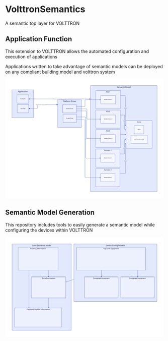 # VolttronSemantics
A semantic top layer for VOLTTRON

##  Application Function

This extension to VOLTTRON allows the automated configuration and execution of applications

Applications written to take advantage of semantic models can be deployed on any compliant building model and volttron system

![Diagram](https://github.com/lazlop/VolttronSemantics/blob/main/diagram.svg)

##  Semantic Model Generation

This repository includes tools to easily generate a semantic model while configuring the devices within VOLTTRON

![Workflow](https://github.com/lazlop/VolttronSemantics/blob/main/workflow.svg)
